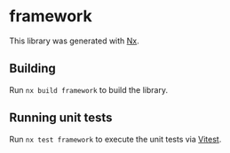 # framework

This library was generated with [Nx](https://nx.dev).

## Building

Run `nx build framework` to build the library.

## Running unit tests

Run `nx test framework` to execute the unit tests via [Vitest](https://vitest.dev/).
